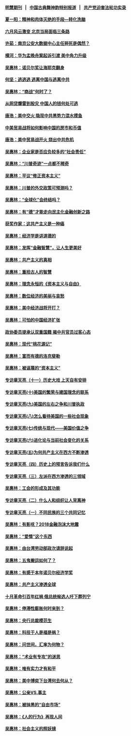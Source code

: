 #### [明慧期刊](https://github.com/gfw-breaker/mh-qikan) &nbsp;&nbsp;|&nbsp;&nbsp; [中国古典舞神韵特别报道](https://github.com/gfw-breaker/mh-news/blob/master/shenyun.md?t=07101437) &nbsp;&nbsp;|&nbsp;&nbsp; [共产党迫害法轮功实录](https://github.com/gfw-breaker/mh-news/blob/master/README.md?t=07101437)  

#### [夏一阳：精神和肉体灭绝的手段—转化洗脑](../pages/nsc423/n11368250.md?t=07101437) 

#### [六月风云激变 北京当局面临三条路](../pages/nsc423/n11313668.md?t=07101437) 

#### [许茹：南京公安大数据中心主任猝死是偶然？](../pages/nsc423/n11064744.md?t=07101437) 

#### [横河：华为孟晚舟案起诉引渡 美中角力升级](../pages/nsc423/n11027230.md?t=07101437) 

#### [吴惠林：诺贝尔奖让海耶克翻身](../pages/nsc423/n10890049.md?t=07101437) 

#### [何坚：逃逃逃 逃离中国与逃离中共](../pages/nsc423/n10592891.md?t=07101437) 

#### [吴惠林：“商战”何时了？](../pages/nsc423/n10573558.md?t=07101437) 

#### [从网贷爆雷到股灾 中国人的钱何处可逃](../pages/nsc423/n10572800.md?t=07101437) 

#### [唐浩：美中交火 隐现中共黑势力混水摸鱼](../pages/nsc423/n10544040.md?t=07101437) 

#### [中美贸易战将如何影响中国的房市和币值](../pages/nsc423/n10543697.md?t=07101437) 

#### [唐浩：美中贸易战开火 烧出中共危机](../pages/nsc423/n10540126.md?t=07101437) 

#### [吴惠林：企业家是否应负较多的“社会责任”](../pages/nsc423/n10535022.md?t=07101437) 

#### [吴惠林：“川普奇迹”一点都不稀奇](../pages/nsc423/n10512808.md?t=07101437) 

#### [吴惠林：平议“修正资本主义”](../pages/nsc423/n10495724.md?t=07101437) 

#### [吴惠林：川普的外交政策可预测吗？](../pages/nsc423/n10462387.md?t=07101437) 

#### [吴惠林：“全球化”会终结吗？](../pages/nsc423/n10452838.md?t=07101437) 

#### [吴惠林：有“德”才能走向民主化金融创新之路](../pages/nsc423/n10432292.md?t=07101437) 

#### [获奖作家：这共产主义是一种癌](../pages/nsc423/n10431541.md?t=07101437) 

#### [吴惠林：经济学是讲道德的](../pages/nsc423/n10398014.md?t=07101437) 

#### [吴惠林：发挥“金融智慧”，让人生更美好](../pages/nsc423/n10375019.md?t=07101437) 

#### [吴惠林：共产主义的真相](../pages/nsc423/n10351394.md?t=07101437) 

#### [吴惠林：重拾古人的智慧](../pages/nsc423/n10337691.md?t=07101437) 

#### [吴惠林：理念永恒的《资本主义与自由》](../pages/nsc423/n10316274.md?t=07101437) 

#### [吴惠林：数位经济的美丽与哀愁](../pages/nsc423/n10292946.md?t=07101437) 

#### [吴惠林：美中经济战将开打？](../pages/nsc423/n10258825.md?t=07101437) 

#### [吴惠林：可怕的中国经济扩张](../pages/nsc423/n10219147.md?t=07101437) 

#### [政协委员提承认双重国籍 揭中共官员过客心态](../pages/nsc423/n10208809.md?t=07101437) 

#### [吴惠林：现代“桃花源记”](../pages/nsc423/n10185234.md?t=07101437) 

#### [吴惠林：富而有德的洛克斐勒](../pages/nsc423/n10142264.md?t=07101437) 

#### [吴惠林：被诬蔑的“资本主义”](../pages/nsc423/n10124816.md?t=07101437) 

#### [专访章天亮（十一）历史大戏 上天自有安排](../pages/nsc423/n10094905.md?t=07101437) 

#### [专访章天亮(十)美国的繁荣与建国理念的联系](../pages/nsc423/n10094899.md?t=07101437) 

#### [专访章天亮(九)美国的左右之争和川普执政](../pages/nsc423/n10094889.md?t=07101437) 

#### [专访章天亮(八)怎么看待美国的一些社会现象](../pages/nsc423/n10094857.md?t=07101437) 

#### [专访章天亮(七)传统与现代——美国价值之争](../pages/nsc423/n10093140.md?t=07101437) 

#### [专访章天亮(六)进化论与当前社会变化的关系](../pages/nsc423/n10092036.md?t=07101437) 

#### [专访章天亮(五)为何共产主义在西方不断渗透](../pages/nsc423/n10083620.md?t=07101437) 

#### [专访章天亮（四）历史上的预言告诉我们什么](../pages/nsc423/n10083606.md?t=07101437) 

#### [专访章天亮（三）左派在西方渗透的三领域](../pages/nsc423/n10081115.md?t=07101437) 

#### [吴惠林：工会的形成及其功能](../pages/nsc423/n10080633.md?t=07101437) 

#### [专访章天亮（二）什么人和组织让人背离神](../pages/nsc423/n10076637.md?t=07101437) 

#### [专访章天亮（一）不同民族的三个共同记忆](../pages/nsc423/n10074188.md?t=07101437) 

#### [吴惠林：有影呒？2018金融泡沫大地震](../pages/nsc423/n10040534.md?t=07101437) 

#### [吴惠林：“爱情”这个东西](../pages/nsc423/n10019423.md?t=07101437) 

#### [吴惠林：由台湾劳动部政次请辞说起](../pages/nsc423/n9979679.md?t=07101437) 

#### [吴惠林：五鬼搬运如何了？](../pages/nsc423/n9925338.md?t=07101437) 

#### [吴惠林：有感于本年诺贝尔经济学奖](../pages/nsc423/n9871883.md?t=07101437) 

#### [吴惠林：共产主义渗透全球](../pages/nsc423/n9812748.md?t=07101437) 

#### [十月革命引百年红祸 俄总统候选人吁下葬列宁](../pages/nsc423/n9810182.md?t=07101437) 

#### [吴惠林：停滞性膨胀何时来到？](../pages/nsc423/n9764136.md?t=07101437) 

#### [吴惠林：央行总裁模范生](../pages/nsc423/n9728134.md?t=07101437) 

#### [吴惠林：科技于人是福是祸？](../pages/nsc423/n9672982.md?t=07101437) 

#### [吴惠林：问世间，汇率为何物？](../pages/nsc423/n9621788.md?t=07101437) 

#### [吴惠林：“术业有专攻”的迷思](../pages/nsc423/n9580363.md?t=07101437) 

#### [吴惠林：唯有实力才有和平](../pages/nsc423/n9529599.md?t=07101437) 

#### [吴惠林：美中博奕下台湾何去何从？](../pages/nsc423/n9483598.md?t=07101437) 

#### [吴惠林：公亲VS.事主](../pages/nsc423/n9425637.md?t=07101437) 

#### [吴惠林：被抹黑的“自由市场”](../pages/nsc423/n9351545.md?t=07101437) 

#### [吴惠林：《人的行为》再现人间](../pages/nsc423/n9296339.md?t=07101437) 

#### [吴惠林：社会主义的照妖镜](../pages/nsc423/n9243460.md?t=07101437) 

